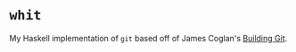# `whit`

My Haskell implementation of `git` based off of James Coglan's [Building Git].

[Building Git]: https://shop.jcoglan.com/building-git/
